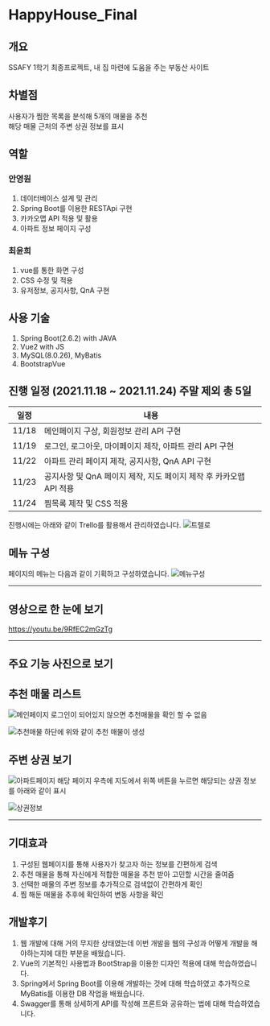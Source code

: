 # HappyHouse_Final

## 개요
SSAFY 1학기 최종프로젝트, 내 집 마련에 도움을 주는 부동산 사이트

## 차별점
사용자가 찜한 목록을 분석해 5개의 매물을 추천  
해당 매물 근처의 주변 상권 정보를 표시  

## 역할
### 안영원
1. 데이터베이스 설계 및 관리
2. Spring Boot를 이용한 RESTApi 구현
3. 카카오맵 API 적용 및 활용
4. 아파트 정보 페이지 구성

### 최윤희
1. vue를 통한 화면 구성
2. CSS 수정 및 적용
3. 유저정보, 공지사항, QnA 구현

## 사용 기술
1. Spring Boot(2.6.2) with JAVA
2. Vue2 with JS
3. MySQL(8.0.26), MyBatis
4. BootstrapVue

## 진행 일정 (2021.11.18 ~ 2021.11.24) 주말 제외 총 5일
|일정|내용|
|---|---|
|11/18| 메인페이지 구상, 회원정보 관리 API 구현|
|11/19| 로그인, 로그아웃, 마이페이지 제작, 아파트 관리 API 구현|
|11/22| 아파트 관리 페이지 제작, 공지사항, QnA API 구현|
|11/23| 공지사항 및 QnA 페이지 제작, 지도 페이지 제작 후 카카오맵 API 적용|
|11/24| 찜목록 제작 및 CSS 적용|

진행시에는 아래와 같이 Trello를 활용해서 관리하였습니다.
![트렐로](./img/trello.png)

## 메뉴 구성
페이지의 메뉴는 다음과 같이 기획하고 구성하였습니다.
![메뉴구성](./img/menu.png)

---

## 영상으로 한 눈에 보기
https://youtu.be/9RfEC2mGzTg

---

## 주요 기능 사진으로 보기
## 추천 매물 리스트
![메인페이지](./img/mainpage.png)
로그인이 되어있지 않으면 추천매물을 확인 할 수 없음  

![추천매물](./img/recommand.png)
하단에 위와 같이 추천 매물이 생성  
  
## 주변 상권 보기
![아파트페이지](./img/aptpage.png)
해당 페이지 우측에 지도에서 위쪽 버튼을 누르면 해당되는 상권 정보를 아래와 같이 표시  
  
![상권정보](./img/near.png)

---

## 기대효과
1. 구성된 웹페이지를 통해 사용자가 찾고자 하는 정보를 간편하게 검색
2. 추천 매물을 통해 자신에게 적합한 매물을 추천 받아 고민할 시간을 줄여줌
3. 선택한 매물의 주변 정보를 추가적으로 검색없이 간편하게 확인
4. 찜 해둔 매물을 추후에 확인하여 변동 사항을 확인

## 개발후기
1. 웹 개발에 대해 거의 무지한 상태였는데 이번 개발을 웹의 구성과 어떻게 개발을 해야하는지에 대한 부분을 배웠습니다.
2. Vue의 기본적인 사용법과 BootStrap을 이용한 디자인 적용에 대해 학습하였습니다.
3. Spring에서 Spring Boot를 이용해 개발하는 것에 대해 학습하였고 추가적으로 MyBatis를 이용한 DB 작업을 배웠습니다.
4. Swagger를 통해 상세하게 API를 작성해 프론트와 공유하는 법에 대해 학습하였습니다.
